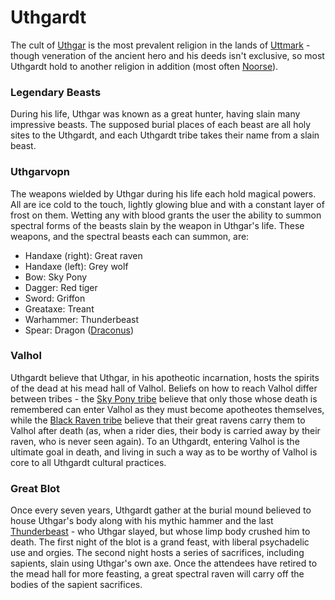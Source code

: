 # Uthgardt

The cult of [Uthgar](/cosmology/daemons/apotheotes/uthgar) is the most prevalent religion in the lands of [Uttmark](/places/uttmark) - though veneration of the ancient hero and his deeds isn't exclusive, so most Uthgardt hold to another religion in addition (most often [Noorse](/noorse)).

### Legendary Beasts

During his life, Uthgar was known as a great hunter, having slain many impressive beasts. The supposed burial places of each beast are all holy sites to the Uthgardt, and each Uthgardt tribe takes their name from a slain beast. 

### Uthgarvopn

The weapons wielded by Uthgar during his life each hold magical powers. All are ice cold to the touch, lightly glowing blue and with a constant layer of frost on them. Wetting any with blood grants the user the ability to summon spectral forms of the beasts slain by the weapon in Uthgar's life. These weapons, and the spectral beasts each can summon, are:

- Handaxe (right): Great raven
- Handaxe (left): Grey wolf
- Bow: Sky Pony
- Dagger: Red tiger
- Sword: Griffon
- Greataxe: Treant
- Warhammer: Thunderbeast
- Spear: Dragon ([Draconus](/species/deigen/dragons/draconus))

### Valhol

Uthgardt believe that Uthgar, in his apotheotic incarnation, hosts the spirits of the dead at his mead hall of Valhol. Beliefs on how to reach Valhol differ between tribes - the [Sky Pony tribe](/places/uttmark#sky_pony) believe that only those whose death is remembered can enter Valhol as they must become apotheotes themselves, while the [Black Raven tribe](/places/uttmark#black_raven) believe that their great ravens carry them to Valhol after death (as, when a rider dies, their body is carried away by their raven, who is never seen again). To an Uthgardt, entering Valhol is the ultimate goal in death, and living in such a way as to be worthy of Valhol is core to all Uthgardt cultural practices.

### Great Blot

Once every seven years, Uthgardt gather at the burial mound believed to house Uthgar's body along with his mythic hammer and the last [Thunderbeast](/species/deigen/thunderbeast) - who Uthgar slayed, but whose limp body crushed him to death. The first night of the blot is a grand feast, with liberal psychadelic use and orgies. The second night hosts a series of sacrifices, including sapients, slain using Uthgar's own axe. Once the attendees have retired to the mead hall for more feasting, a great spectral raven will carry off the bodies of the sapient sacrifices.
